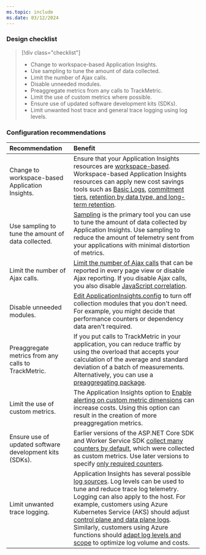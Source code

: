 ```yaml
---
ms.topic: include
ms.date: 03/12/2024
---
```


### Design checklist

> [!div class="checklist"]
> * Change to workspace-based Application Insights.
> * Use sampling to tune the amount of data collected.
> * Limit the number of Ajax calls.
> * Disable unneeded modules.
> * Preaggregate metrics from any calls to TrackMetric.
> * Limit the use of custom metrics where possible.
> * Ensure use of updated software development kits (SDKs).
> * Limit unwanted host trace and general trace logging using log levels.

### Configuration recommendations

| Recommendation | Benefit |
|:---------------|:--------|
| Change to workspace-based Application Insights. | Ensure that your Application Insights resources are [workspace-based](../create-workspace-resource.md). Workspace-based Application Insights resources can apply new cost savings tools such as [Basic Logs](../../logs/logs-table-plans.md), [commitment tiers](../../logs/cost-logs.md#commitment-tiers), [retention by data type, and long-term retention](../../logs/data-retention-configure.md#configure-table-level-retention). |
| Use sampling to tune the amount of data collected. | [Sampling](../sampling.md) is the primary tool you can use to tune the amount of data collected by Application Insights. Use sampling to reduce the amount of telemetry sent from your applications with minimal distortion of metrics. |
| Limit the number of Ajax calls. | [Limit the number of Ajax calls](../javascript.md#configuration) that can be reported in every page view or disable Ajax reporting. If you disable Ajax calls, you also disable [JavaScript correlation](../javascript.md#enable-distributed-tracing). |
| Disable unneeded modules. | [Edit ApplicationInsights.config](../configuration-with-applicationinsights-config.md) to turn off collection modules that you don't need. For example, you might decide that performance counters or dependency data aren't required. |
| Preaggregate metrics from any calls to TrackMetric. | If you put calls to TrackMetric in your application, you can reduce traffic by using the overload that accepts your calculation of the average and standard deviation of a batch of measurements. Alternatively, you can use a [preaggregating package](https://www.myget.org/gallery/applicationinsights-sdk-labs). |
| Limit the use of custom metrics. | The Application Insights option to [Enable alerting on custom metric dimensions](../pre-aggregated-metrics-log-metrics.md#custom-metrics-dimensions-and-preaggregation) can increase costs. Using this option can result in the creation of more preaggregation metrics. |
| Ensure use of updated software development kits (SDKs). | Earlier versions of the ASP.NET Core SDK and Worker Service SDK [collect many counters by default](../asp-net-counters.md#default-counters-collected), which were collected as custom metrics. Use later versions to specify [only required counters](../asp-net-counters.md#customizing-counters-to-be-collected). |
| Limit unwanted trace logging. | Application Insights has several possible [log sources](../app-insights-overview.md#logging-frameworks). Log levels can be used to tune and reduce trace log telemetry. Logging can also apply to the host. For example, customers using Azure Kubernetes Service (AKS) should adjust [control plane and data plane logs](/azure/aks/monitor-aks#logs). Similarly, customers using Azure functions should [adapt log levels and scope](/azure/azure-functions/configure-monitoring) to optimize log volume and costs. |
